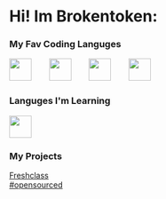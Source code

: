
<h1>Hi! Im Brokentoken:</h1>



<h3>My Fav Coding Languges</h3>

<img src="https://cdn.jsdelivr.net/gh/devicons/devicon@latest/icons/html5/html5-plain.svg" width="40px">&nbsp;&nbsp;&nbsp;&nbsp;&nbsp;&nbsp;&nbsp;&nbsp;<img src="https://cdn.jsdelivr.net/gh/devicons/devicon@latest/icons/css3/css3-plain.svg" width="40px">&nbsp;&nbsp;&nbsp;&nbsp;&nbsp;&nbsp;&nbsp;&nbsp;<img src="https://cdn.jsdelivr.net/gh/devicons/devicon@latest/icons/javascript/javascript-original.svg" width="40px">&nbsp;&nbsp;&nbsp;&nbsp;&nbsp;&nbsp;&nbsp;&nbsp;<img src="https://cdn.jsdelivr.net/gh/devicons/devicon@latest/icons/nodejs/nodejs-plain.svg" width="40px">&nbsp;&nbsp;&nbsp;&nbsp;&nbsp;&nbsp;&nbsp;&nbsp;


<h3>Languges I'm Learning </h3>


<img src="https://cdn.jsdelivr.net/gh/devicons/devicon@latest/icons/vuejs/vuejs-original.svg" width="40px">

<h3>My Projects</h3>
<a href="https://github.com/freshclass/Freshclass">Freshclass</a>
<br>
<a href="https://github.com/freshclass/opensourced">#opensourced</a>


